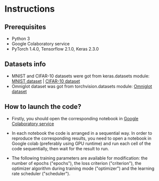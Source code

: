 # Instructions

## Prerequisites

- Python 3
- Google Colaboratory service
- PyTorch 1.4.0, Tensorflow 2.1.0, Keras 2.3.0

## Datasets info

- MNIST and CIFAR-10 datasets were got from keras.datasets module:  [MNIST dataset](https://keras.io/datasets/#mnist-database-of-handwritten-digits) | [CIFAR-10 dataset](https://keras.io/datasets/#cifar10-small-image-classification)
- Omniglot dataset was got from torchvision.datasets module: [Omniglot dataset](https://github.com/pytorch/vision/blob/master/torchvision/datasets/omniglot.py)


## How to launch the code?

- Firstly, you should open the corresponding notebook in [Google Colaboratory service](https://colab.research.google.com/)

- In each notebook the code is arranged in a sequential way. In order to reproduce the corresponding results, you need to open a notebook in Google colab (preferably using GPU runtime) and run each cell of the code sequentially, then wait for the result to run.

- The following training parameters are available for modification: the number of epochs ("epochs"), the loss criterion ("criterion"), the optimizer algorithm during training mode ("optimizer") and the learning rate scheduler ("scheduler"). 
